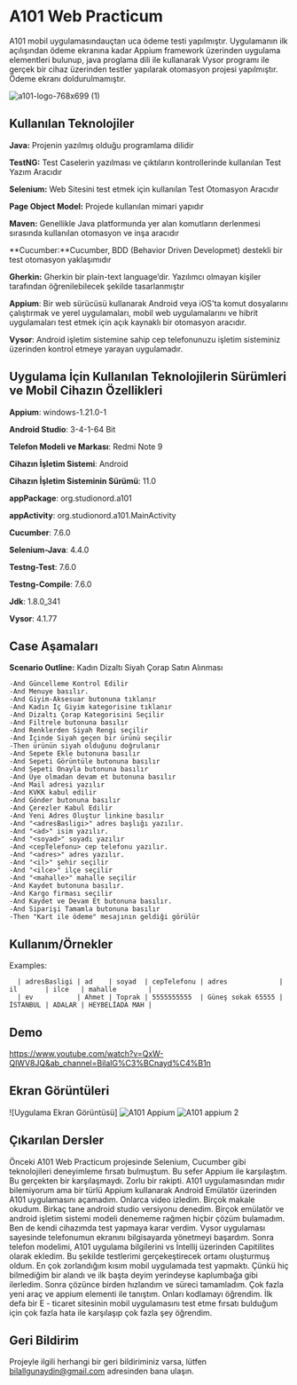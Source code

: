 
# A101 Web Practicum

A101 mobil uygulamasındauçtan uca ödeme testi yapılmıştır. Uygulamanın ilk açılışından ödeme ekranına kadar Appium framework üzerinden uygulama elementleri bulunup, java proglama dili ile kullanarak Vysor programı ile gerçek bir cihaz üzerinden testler yapılarak otomasyon projesi yapılmıştır. 
Ödeme ekranı doldurulmamıştır. 


![a101-logo-768x699 (1)](https://user-images.githubusercontent.com/21973124/193421439-965b6bb0-bd51-403b-a0dd-6450dd2b18c5.png)

    
## Kullanılan Teknolojiler


**Java:** Projenin yazılmış olduğu programlama dilidir

**TestNG:** Test Caselerin yazılması ve çıktıların kontrollerinde kullanılan Test Yazım Aracıdır

**Selenium:** Web Sitesini test etmek için kullanılan Test Otomasyon Aracıdır

**Page Object Model:** Projede kullanılan mimari yapıdır

**Maven:** Genellikle Java platformunda yer alan komutların derlenmesi sırasında kullanılan otomasyon ve inşa aracıdır

**Cucumber:**Cucumber, BDD (Behavior Driven Developmet) destekli bir test otomasyon yaklaşımıdır

**Gherkin:** Gherkin bir plain-text language’dir. Yazılımcı olmayan kişiler tarafından öğrenilebilecek şekilde tasarlanmıştır

**Appium**: Bir web sürücüsü kullanarak Android veya iOS'ta komut dosyalarını çalıştırmak ve yerel uygulamaları, mobil web uygulamalarını ve hibrit uygulamaları test etmek için açık kaynaklı bir otomasyon aracıdır.

**Vysor**: Android işletim sistemine sahip cep telefonunuzu işletim sisteminiz üzerinden kontrol etmeye yarayan uygulamadır. 


## Uygulama İçin Kullanılan Teknolojilerin Sürümleri ve Mobil Cihazın Özellikleri

**Appium**: windows-1.21.0-1

**Android Studio**: 3-4-1-64 Bit

**Telefon Modeli ve Markası**: Redmi Note 9

**Cihazın İşletim Sistemi**: Android

**Cihazın İşletim Sisteminin Sürümü**: 11.0

**appPackage**: org.studionord.a101

**appActivity**: org.studionord.a101.MainActivity

**Cucumber**: 7.6.0

**Selenium-Java**: 4.4.0

**Testng-Test**: 7.6.0

**Testng-Compile**: 7.6.0

**Jdk**: 1.8.0_341

**Vysor**: 4.1.77

## Case Aşamaları

**Scenario Outline:**  Kadın Dizaltı Siyah Çorap Satın Alınması
    
    -And Güncelleme Kontrol Edilir
    -And Menuye basılır.
    -And Giyim-Aksesuar butonuna tıklanır
    -And Kadın İç Giyim kategorisine tıklanır
    -And Dizaltı Çorap Kategorisini Seçilir
    -And Filtrele butonuna basılır
    -And Renklerden Siyah Rengi seçilir
    -And İçinde Siyah geçen bir ürünü seçilir
    -Then ürünün siyah olduğunu doğrulanır
    -And Sepete Ekle butonuna basılır
    -And Sepeti Görüntüle butonuna basılır
    -And Sepeti Onayla butonuna basılır
    -And Üye olmadan devam et butonuna basılır
    -And Mail adresi yazılır
    -And KVKK kabul edilir
    -And Gönder butonuna basılır
    -And Çerezler Kabul Edilir
    -And Yeni Adres Oluştur linkine basılır
    -And "<adresBasligi>" adres başlığı yazılır.
    -And "<ad>" isim yazılır.
    -And "<soyad>" soyadı yazılır
    -And <cepTelefonu> cep telefonu yazılır.
    -And "<adres>" adres yazılır.
    -And "<il>" şehir seçilir
    -And "<ilce>" ilçe seçilir
    -And "<mahalle>" mahalle seçilir
    -And Kaydet butonuna basılır.
    -And Kargo firması seçilir
    -And Kaydet ve Devam Et butonuna basılır.
    -And Siparişi Tamamla butonuna basılır
    -Then "Kart ile ödeme" mesajının geldiği görülür
  
## Kullanım/Örnekler


 Examples:
      
      | adresBasligi | ad    | soyad  | cepTelefonu | adres             | il       | ilce   | mahalle        |
      | ev           | Ahmet | Toprak | 5555555555  | Güneş sokak 65555 | İSTANBUL | ADALAR | HEYBELİADA MAH |

  
## Demo

https://www.youtube.com/watch?v=QxW-QlWV8JQ&ab_channel=BilalG%C3%BCnayd%C4%B1n

  
## Ekran Görüntüleri

![Uygulama Ekran Görüntüsü]
![A101 Appium](https://user-images.githubusercontent.com/21973124/193424424-07aa849f-4d48-48b3-beeb-b09c06bc0d43.jpg)
![A101 appium 2](https://user-images.githubusercontent.com/21973124/193424461-a9f2763c-cae3-4014-9616-58963e644205.jpg)




  
## Çıkarılan Dersler

Önceki A101 Web Practicum projesinde Selenium, Cucumber gibi teknolojileri deneyimleme fırsatı bulmuştum. Bu sefer Appium ile karşılaştım. Bu gerçekten bir karşılaşmaydı. Zorlu bir rakipti. A101 uygulamasından mıdır bilemiyorum ama bir türlü Appium kullanarak Android Emülatör üzerinden A101 uygulamasını açamadım. Onlarca video izledim. Birçok makale okudum. Birkaç tane android studio versiyonu denedim. Birçok emülatör ve android işletim sistemi modeli denememe rağmen hiçbir çözüm bulamadım. Ben de kendi cihazımda test yapmaya karar verdim. Vysor uygulaması sayesinde telefonumun ekranını bilgisayarda yönetmeyi başardım. Sonra telefon modelimi, A101 uygulama bilgilerini vs İntellij üzerinden Capitilites olarak ekledim. Bu şekilde testlerimi gerçekeştirecek ortamı oluşturmuş oldum. 
En çok zorlandığım kısım mobil uygulamada test yapmaktı. Çünkü hiç bilmediğim bir alandı ve ilk başta deyim yerindeyse kaplumbağa gibi ilerledim. Sonra çözünce birden hızlandım ve süreci tamamladım. Çok fazla yeni araç ve appium elementi ile tanıştım. Onları kodlamayı öğrendim. İlk defa bir E - ticaret sitesinin mobil uygulamasını test etme fırsatı bulduğum için çok fazla hata ile karşılaşıp çok fazla şey öğrendim.



  
## Geri Bildirim

Projeyle ilgili herhangi bir geri bildiriminiz varsa, lütfen bilallgunaydin@gmail.com adresinden bana ulaşın.

  
